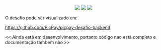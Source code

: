 <p align="center">
  <img src="https://img.shields.io/badge/Kotlin-0095D5?&style=for-the-badge&logo=kotlin&logoColor=white
"/>
  <img src="https://img.shields.io/badge/Spring-6DB33F?style=for-the-badge&logo=spring&logoColor=white"/>
  <img src="http://img.shields.io/static/v1?label=STATUS&message=EM%20DESENVOLVIMENTO&color=RED&style=for-the-badge"/>
</p>

O desafio pode ser visualizado em:

https://github.com/PicPay/picpay-desafio-backend


<< Ainda está em desenvolvimento, portanto código nao está completo e documentação também não >>